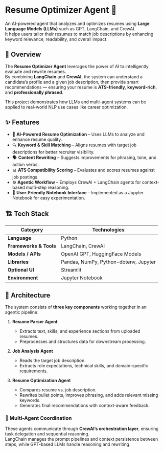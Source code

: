 # Resume Optimizer Agent 🤖  

An AI-powered agent that analyzes and optimizes resumes using **Large Language Models (LLMs)** such as GPT, LangChain, and CrewAI.  
It helps users tailor their resumes to match job descriptions by enhancing keyword relevance, readability, and overall impact.

## 🚀 Overview

The **Resume Optimizer Agent** leverages the power of AI to intelligently evaluate and rewrite resumes.  
By combining **LangChain** and **CrewAI**, the system can understand a candidate’s profile and a given job description, then provide smart recommendations — ensuring your resume is **ATS-friendly**, **keyword-rich**, and **professionally phrased**.

This project demonstrates how LLMs and multi-agent systems can be applied to real-world NLP use cases like career optimization.

## ✨ Features

- 🧠 **AI-Powered Resume Optimization** – Uses LLMs to analyze and enhance resume quality.  
- 🔍 **Keyword & Skill Matching** – Aligns resumes with target job descriptions for better recruiter visibility.  
- 🗣️ **Content Rewriting** – Suggests improvements for phrasing, tone, and action verbs.  
- 📊 **ATS Compatibility Scoring** – Evaluates and scores resumes against job postings.  
- ⚙️ **Agentic Workflow** – Employs CrewAI + LangChain agents for context-based multi-step reasoning.  
- 📂 **User-Friendly Notebook Interface** – Implemented as a Jupyter Notebook for easy experimentation.

## 🏗️ Tech Stack

| Category | Technologies |
|-----------|---------------|
| **Language** | Python |
| **Frameworks & Tools** | LangChain, CrewAI |
| **Models / APIs** | OpenAI GPT, HuggingFace Models |
| **Libraries** | Pandas, NumPy, Python-dotenv, Jupyter |
| **Optional UI** | Streamlit |
| **Environment** | Jupyter Notebook |

## 🧩 Architecture

The system consists of **three key components** working together in an agentic pipeline:

1. **Resume Parser Agent**  
   - Extracts text, skills, and experience sections from uploaded resumes.  
   - Preprocesses and structures data for downstream processing.  

2. **Job Analysis Agent**  
   - Reads the target job description.  
   - Extracts role expectations, technical skills, and domain-specific requirements.  

3. **Resume Optimization Agent**  
   - Compares resume vs. job description.  
   - Rewrites bullet points, improves phrasing, and adds relevant missing keywords.  
   - Generates final recommendations with context-aware feedback.  

### 🧠 Multi-Agent Coordination

These agents communicate through **CrewAI’s orchestration layer**, ensuring task delegation and sequential reasoning.  
LangChain manages the prompt pipelines and context persistence between steps, while GPT-based LLMs handle reasoning and rewriting.




